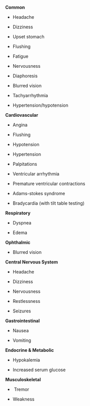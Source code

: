 **Common**

- Headache

- Dizziness

- Upset stomach

- Flushing

- Fatigue

- Nervousness

- Diaphoresis

- Blurred vision

- Tachyarrhythmia

- Hypertension/hypotension

**Cardiovascular**

- Angina

- Flushing

- Hypotension

- Hypertension

- Palpitations

- Ventricular arrhythmia

- Premature ventricular contractions

- Adams-stokes syndrome

- Bradycardia (with tilt table testing)

**Respiratory**

- Dyspnea

- Edema

**Ophthalmic**

- Blurred vision

**Central Nervous System**

- Headache

- Dizziness

- Nervousness

- Restlessness

- Seizures

**Gastrointestinal**

- Nausea

- Vomiting

**Endocrine & Metabolic**

- Hypokalemia

- Increased serum glucose

**Musculoskeletal**

-  Tremor

- Weakness